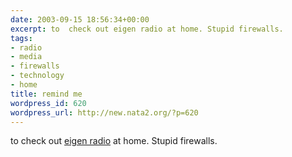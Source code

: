 ```yaml
---
date: 2003-09-15 18:56:34+00:00
excerpt: to  check out eigen radio at home. Stupid firewalls.
tags:
- radio
- media
- firewalls
- technology
- home
title: remind me
wordpress_id: 620
wordpress_url: http://new.nata2.org/?p=620
---
```


to  check out <a href="http://eigenradio.media.mit.edu/">eigen radio</a> at home. Stupid firewalls.